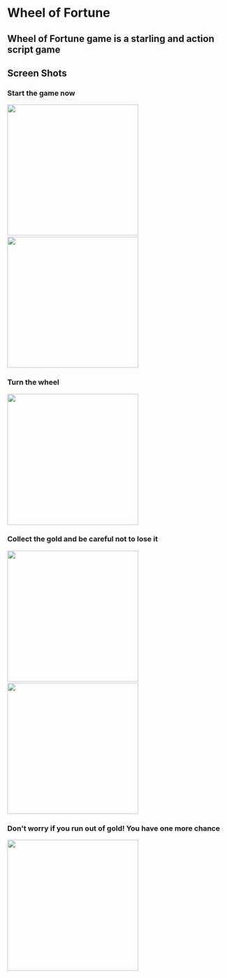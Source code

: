 # Wheel of Fortune
## Wheel of Fortune game is a starling and action script game

## Screen Shots

### Start the game now

<img src="https://i.ibb.co/BzWHrWB/Screen-Shot-2021-03-15-at-15-21-14.png" width="300">&nbsp;&nbsp;&nbsp;<img src="https://i.ibb.co/d0Ch823/Screen-Shot-2021-03-15-at-15-21-35.png" width="300">

### Turn the wheel

<img src="https://i.ibb.co/BtD1F35/Screen-Shot-2021-03-15-at-15-21-54.png" width="300">

### Collect the gold and be careful not to lose it

<img src="https://i.ibb.co/ZzPLxxK/Screen-Shot-2021-03-15-at-15-22-11.png" width="300">&nbsp;&nbsp;&nbsp;<img src="https://i.ibb.co/W3bMwNy/Screen-Shot-2021-03-15-at-15-40-36.png" width="300">

### Don't worry if you run out of gold! You have one more chance
<img src="https://i.ibb.co/LPnCnpM/Screen-Shot-2021-03-15-at-15-42-09.png" width="300">

